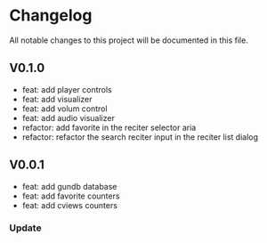 # Changelog

All notable changes to this project will be documented in this file.

## V0.1.0

- feat: add player controls
- feat: add visualizer
- feat: add volum control
- feat: add audio visualizer
- refactor: add favorite in the reciter selector aria
- refactor: refactor the search reciter input in the reciter list dialog

## V0.0.1

- feat: add gundb database
- feat: add favorite counters
- feat: add cviews counters

### Update

